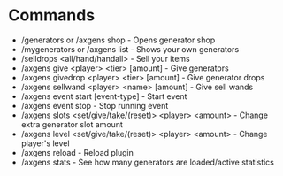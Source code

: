 # Commands

- /generators or /axgens shop - Opens generator shop
- /mygenerators or /axgens list - Shows your own generators
- /selldrops &lt;all/hand/handall> - Sell your items
- /axgens give &lt;player> &lt;tier> \[amount] - Give generators
- /axgens givedrop &lt;player> &lt;tier> \[amount] - Give generator drops
- /axgens sellwand &lt;player> &lt;name> \[amount] - Give sell wands
- /axgens event start \[event-type] - Start event
- /axgens event stop - Stop running event
- /axgens slots &lt;set/give/take/(reset)> &lt;player> &lt;amount> - Change extra generator slot amount
- /axgens level &lt;set/give/take/(reset)> &lt;player> &lt;amount> - Change player's level
- /axgens reload - Reload plugin
- /axgens stats - See how many generators are loaded/active statistics